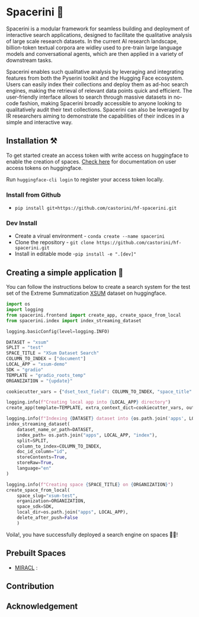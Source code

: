 # Spacerini 🦄

Spacerini is a modular framework for seamless building and deployment of interactive search applications, designed to facilitate the qualitative analysis of large scale research datasets.
In the current AI research landscape, billion-token textual corpora are widley used to pre-train large language models and conversational agents, which are then applied in a variety of downstream tasks.

Spacerini enables such qualitative analysis by leveraging and integrating features from both the Pyserini toolkit and the Hugging Face ecosystem. Users can easily index their collections and deploy them as ad-hoc search engines, making the retrieval of relevant data points quick and efficient. The user-friendly interface allows to search through massive datasets in no-code fashion, making Spacerini broadly accessible to anyone looking to qualitatively audit their text collections. Spacerini can also be leveraged by IR researchers aiming to demonstrate the capabilities of their indices in a simple and interactive way.

## Installation ⚒️

To get started create an access token with write access on huggingface to enable the creation of spaces. [Check here](https://huggingface.co/docs/hub/security-tokens) for documentation on user access tokens on huggingface.

Run `huggingface-cli login` to register your access token locally.

### Install from Github

- `pip install git+https://github.com/castorini/hf-spacerini.git`

### Dev Install

- Create a virual environment - `conda create --name spacerini`
- Clone the repository - `git clone https://github.com/castorini/hf-spacerini.git`
- Install in editable mode -`pip install -e ".[dev]"`

## Creating a simple application 🔎

You can follow the instructions below to create a search system for the test set of the Extreme Summatization [XSUM](https://huggingface.co/datasets/xsum) dataset on huggingface.

```python
import os
import logging
from spacerini.frontend import create_app, create_space_from_local
from spacerini.index import index_streaming_dataset

logging.basicConfig(level=logging.INFO)

DATASET = "xsum"
SPLIT = "test"
SPACE_TITLE = "XSum Dataset Search"
COLUMN_TO_INDEX = ["document"]
LOCAL_APP = "xsum-demo"
SDK = "gradio"
TEMPLATE = "gradio_roots_temp"
ORGANIZATION = "{update}"

cookiecutter_vars = {"dset_text_field": COLUMN_TO_INDEX, "space_title": SPACE_TITLE "local_app":LOCAL_APP,m"space_description": "This is a demo of Spacerini using the XSum dataset.", "dataset_name": "xsum"}

logging.info(f"Creating local app into {LOCAL_APP} directory")
create_app(template=TEMPLATE, extra_context_dict=cookiecutter_vars, output_dir="apps")

logging.info(f"Indexing {DATASET} dataset into {os.path.join('apps', LOCAL_APP, 'index')}")
index_streaming_dataset(
    dataset_name_or_path=DATASET,
    index_path= os.path.join("apps", LOCAL_APP, "index"),
    split=SPLIT,
    column_to_index=COLUMN_TO_INDEX,
    doc_id_column="id",
    storeContents=True,
    storeRaw=True,
    language="en"
)

logging.info(f"Creating space {SPACE_TITLE} on {ORGANIZATION}")
create_space_from_local(
    space_slug="xsum-test",
    organization=ORGANIZATION,
    space_sdk=SDK,
    local_dir=os.path.join("apps", LOCAL_APP),
    delete_after_push=False
    )
```
Voila!, you have successfully deployed a search engine on spaces 🤩🥳! 

## Prebuilt Spaces

- [MIRACL]() :

## Contribution 

## Acknowledgement
